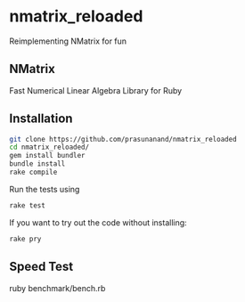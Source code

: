 # nmatrix_reloaded
Reimplementing NMatrix for fun

## NMatrix

Fast Numerical Linear Algebra Library for Ruby

## Installation

```sh
git clone https://github.com/prasunanand/nmatrix_reloaded
cd nmatrix_reloaded/
gem install bundler
bundle install
rake compile
```

Run the tests using

```sh
rake test
```

If you want to try out the code without installing:

```sh
rake pry
```

## Speed Test
ruby benchmark/bench.rb
